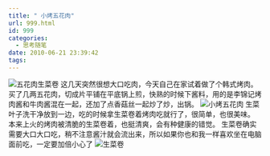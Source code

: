 ```yaml
---
title: " 小烤五花肉"
url: 999.html
id: 999
categories:
  - 思考随笔
date: 2010-06-21 23:39:42
tags:
---
```


![五花肉生菜卷](../../../images/2010/06/img_5061-1.jpg "五花肉生菜卷") 这几天突然很想大口吃肉，今天自己在家试着做了个韩式烤肉。 买了几两五花肉，切成片平铺在平底锅上煎，快熟的时候下酱料，用的是李锦记烤肉酱和牛肉酱混在一起，还加了点香菇丝一起炒了炒，出锅。 ![小烤五花肉](../../../images/2010/06/img_5057-1.jpg "小烤五花肉") 生菜叶子洗干净放到一边，吃的时候拿生菜卷着烤肉吃就行了，很简单，也很美味。 本来上火的烤肉被清脆的生菜卷着，也挺清爽，会有种健康的错觉。 生菜卷确实需要大口大口吃，稍不注意酱汁就会流出来，所以如果你也和我一样喜欢坐在电脑面前吃，一定要加倍小心了 ![生菜卷](../../../images/2010/06/img_5058-1.jpg "生菜卷")